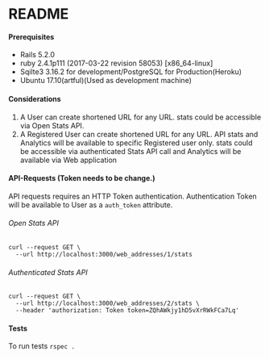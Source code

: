 # README

#### Prerequisites

 * Rails 5.2.0
 * ruby 2.4.1p111 (2017-03-22 revision 58053) [x86_64-linux]
 * Sqilte3 3.16.2 for development/PostgreSQL for Production(Heroku)
 * Ubuntu 17.10(artful)(Used as development machine)

#### Considerations

1. A User can create shortened URL for any URL. stats could be accessible via Open Stats API.
2. A Registered User can create shortened URL for any URL. API stats and Analytics will be available to specific 
Registered user only. stats could be accessible via authenticated Stats API call and  Analytics will be available via 
Web application  

#### API-Requests (Token needs to be change.)

API requests requires an HTTP Token authentication. Authentication Token will be available to User as a `auth_token`
 attribute. 

###### Open Stats API
```CURL
curl --request GET \
  --url http://localhost:3000/web_addresses/1/stats
```
###### Authenticated Stats API

```CURL
curl --request GET \
  --url http://localhost:3000/web_addresses/2/stats \
  --header 'authorization: Token token=ZQhAWkjy1hD5vXrRWkFCa7Lq'
```  

#### Tests 

To run tests `rspec .`  
